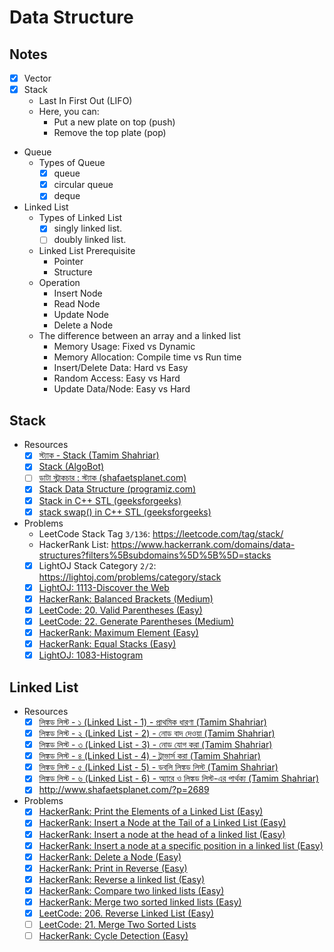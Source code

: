 # Data Structure

## Notes

-   [x] Vector
-   [x] Stack
    -   Last In First Out (LIFO)
    -   Here, you can:
        -   Put a new plate on top (push)
        -   Remove the top plate (pop)
-   Queue
    -   Types of Queue
        -   [x] queue
        -   [x] circular queue
        -   [x] deque
-   Linked List
    -   Types of Linked List
        -   [x] singly linked list.
        -   [ ] doubly linked list.
    -   Linked List Prerequisite
        -   Pointer
        -   Structure
    -   Operation
        -   Insert Node
        -   Read Node
        -   Update Node
        -   Delete a Node
    -   The difference between an array and a linked list
        -   Memory Usage: Fixed vs Dynamic
        -   Memory Allocation: Compile time vs Run time
        -   Insert/Delete Data: Hard vs Easy
        -   Random Access: Easy vs Hard
        -   Update Data/Node: Easy vs Hard

## Stack

-   Resources
    -   [x] [স্ট্যাক - Stack (Tamim Shahriar)](https://youtu.be/-8JxL-dXg6w)
    -   [x] [Stack (AlgoBot)](https://youtu.be/3gwBZwsa_ik)
    -   [ ] [ডাটা স্ট্রাকচার : স্ট্যাক (shafaetsplanet.com)](http://www.shafaetsplanet.com/?p=2342)
    -   [x] [Stack Data Structure (programiz.com)](https://www.programiz.com/dsa/stack)
    -   [x] [Stack in C++ STL (geeksforgeeks)](https://www.geeksforgeeks.org/stack-in-cpp-stl/)
    -   [x] [stack swap() in C++ STL (geeksforgeeks)](https://www.geeksforgeeks.org/stack-swap-in-c-stl)
-   Problems
    -   LeetCode Stack Tag `3/136`: https://leetcode.com/tag/stack/
    -   HackerRank List: https://www.hackerrank.com/domains/data-structures?filters%5Bsubdomains%5D%5B%5D=stacks
    -   [x] LightOJ Stack Category `2/2`: https://lightoj.com/problems/category/stack
    -   [x] [LightOJ: 1113-Discover the Web](https://lightoj.com/problem/discover-the-web)
    -   [x] [HackerRank: Balanced Brackets (Medium)](https://www.hackerrank.com/challenges/balanced-brackets)
    -   [x] [LeetCode: 20. Valid Parentheses (Easy)](https://leetcode.com/problems/valid-parentheses/)
    -   [x] [LeetCode: 22. Generate Parentheses (Medium)](https://leetcode.com/problems/generate-parentheses)
    -   [x] [HackerRank: Maximum Element (Easy)](https://www.hackerrank.com/challenges/maximum-element)
    -   [x] [HackerRank: Equal Stacks (Easy)](https://www.hackerrank.com/challenges/equal-stacks/problem)
    -   [x] [LightOJ: 1083-Histogram](https://lightoj.com/problem/histogram)

## Linked List

-   Resources
    -   [x] [লিঙ্কড লিস্ট - ১ (Linked List - 1) - প্রাথমিক ধারণা (Tamim Shahriar)](https://youtu.be/k3wD1KtP8EE)
    -   [x] [লিঙ্কড লিস্ট - ২ (Linked List - 2) - নোড বাদ দেওয়া (Tamim Shahriar)](https://youtu.be/rBc-CApEe3s)
    -   [x] [লিঙ্কড লিস্ট - ৩ (Linked List - 3) - নোড যোগ করা (Tamim Shahriar)](https://youtu.be/VLd6EnfUuWU)
    -   [x] [লিঙ্কড লিস্ট - ৪ (Linked List - 4) - ট্রাভার্স করা (Tamim Shahriar)](https://youtu.be/XLBBmEUILi4)
    -   [x] [লিঙ্কড লিস্ট - ৫ (Linked List - 5) - ডবলি লিঙ্কড লিস্ট (Tamim Shahriar)](https://youtu.be/kyuPR9SqvDY)
    -   [x] [লিঙ্কড লিস্ট - ৬ (Linked List - 6) - অ্যারে ও লিঙ্কড লিস্ট-এর পার্থক্য (Tamim Shahriar)](https://youtu.be/DKpe5gsySag)
    -   [x] http://www.shafaetsplanet.com/?p=2689
-   Problems
    -   [x] [HackerRank: Print the Elements of a Linked List (Easy)](https://www.hackerrank.com/challenges/print-the-elements-of-a-linked-list)
    -   [x] [HackerRank: Insert a Node at the Tail of a Linked List (Easy)](https://www.hackerrank.com/challenges/insert-a-node-at-the-tail-of-a-linked-list)
    -   [x] [HackerRank: Insert a node at the head of a linked list (Easy)](https://www.hackerrank.com/challenges/insert-a-node-at-the-head-of-a-linked-list)
    -   [x] [HackerRank: Insert a node at a specific position in a linked list (Easy)](https://www.hackerrank.com/challenges/insert-a-node-at-a-specific-position-in-a-linked-list)
    -   [x] [HackerRank: Delete a Node (Easy)](https://www.hackerrank.com/challenges/delete-a-node-from-a-linked-list)
    -   [x] [HackerRank: Print in Reverse (Easy)](https://www.hackerrank.com/challenges/print-the-elements-of-a-linked-list-in-reverse)
    -   [x] [HackerRank: Reverse a linked list (Easy)](https://www.hackerrank.com/challenges/reverse-a-linked-list)
    -   [x] [HackerRank: Compare two linked lists (Easy)](https://www.hackerrank.com/challenges/compare-two-linked-lists)
    -   [x] [HackerRank: Merge two sorted linked lists (Easy)](https://www.hackerrank.com/challenges/merge-two-sorted-linked-lists)
    -   [x] [LeetCode: 206. Reverse Linked List (Easy)](https://leetcode.com/problems/reverse-linked-list/)
    -   [ ] [LeetCode: 21. Merge Two Sorted Lists](https://leetcode.com/problems/merge-two-sorted-lists)
    -   [ ] [HackerRank: Cycle Detection (Easy)](https://www.hackerrank.com/challenges/detect-whether-a-linked-list-contains-a-cycle)
